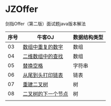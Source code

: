 # JZOffer
剑指Offer（第二版）面试题java版本解法 

| 序号  |  牛客OJ |  数据结构类型 |
| ------------ | ------------ | ------------ |
|  03 |  [数组中重复的数字](https://www.nowcoder.com/practice/623a5ac0ea5b4e5f95552655361ae0a8?tpId=13&tqId=11203&rp=1&ru=/ta/coding-interviews&qru=/ta/coding-interviews/question-ranking "数组中重复的数字") |  数组 |
|  04 |  [二维数组中的查找](https://www.nowcoder.com/practice/abc3fe2ce8e146608e868a70efebf62e?tpId=13&tqId=11154&tPage=1&rp=1&ru=/ta/coding-interviews&qru=/ta/coding-interviews/question-ranking "二维数组中的查找") |  数组 |
|  05 |  [替换空格](https://www.nowcoder.com/practice/4060ac7e3e404ad1a894ef3e17650423?tpId=13&tqId=11155&tPage=1&rp=1&ru=%2Fta%2Fcoding-interviews&qru=%2Fta%2Fcoding-interviews%2Fquestion-ranking "替换空格")   |  字符串   |
|  06 | [从尾到头打印链表](https://www.nowcoder.com/practice/d0267f7f55b3412ba93bd35cfa8e8035?tpId=13&tqId=11156&rp=1&ru=/ta/coding-interviews&qru=/ta/coding-interviews/question-ranking "从尾到头打印链表")    |  链表   |
|  07 | [重建二叉树](https://www.nowcoder.com/practice/8a19cbe657394eeaac2f6ea9b0f6fcf6?tpId=13&tqId=11157&rp=1&ru=/ta/coding-interviews&qru=/ta/coding-interviews/question-ranking "重建二叉树")   |  树   |
|  08 | [二叉树的下一个节点](https://www.nowcoder.com/practice/9023a0c988684a53960365b889ceaf5e?tpId=13&tqId=11210&tPage=3&rp=1&ru=%2Fta%2Fcoding-interviews&qru=%2Fta%2Fcoding-interviews%2Fquestion-ranking "二叉树的下一个节点")   |   树  |
|    |     |     |                